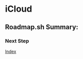 # iCloud
## Roadmap.sh Summary:
### Next Step
[Index](https://github.com/Sisu-Sus/CyberSec-RoadMap/blob/main/index.md)

